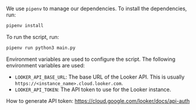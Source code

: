 
We use `pipenv` to manage our dependencies. To install the dependencies, run:

```bash
pipenv install
```

To run the script, run:

```bash
pipenv run python3 main.py
```

Environment variables are used to configure the script. The following environment variables are used:
- `LOOKER_API_BASE_URL`: The base URL of the Looker API. This is usually `https://<instance_name>.cloud.looker.com`.
- `LOOKER_API_TOKEN`: The API token to use for the Looker instance.

How to generate API token: https://cloud.google.com/looker/docs/api-auth
